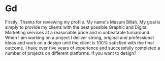 # Gd
Firstly, Thanks for reviewing my profile. My name's Masum Billah. My goal is simply to provide my clients with the best possible Graphic and Digital Marketing services at a reasonable price and in unbeatable turnaround. When I am working on a project I deliver strong, original and professional ideas and work on a design until the client is 100% satisfied with the final outcome. I have over five years of experience and successfully completed a number of projects on different platforms. If you want to design?
